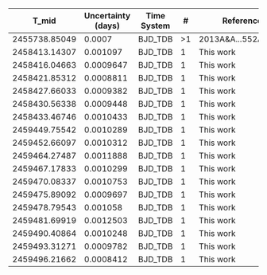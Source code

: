 |T_mid        |Uncertainty (days)|Time System|#  |Reference                             |
|-------------|------------------|-----------|---|--------------------------------------|
|2455738.85049|0.0007            |BJD_TDB    |>1 |2013A&A...552A.120S                   |
|2458413.14307|0.001097          |BJD_TDB    |1  |This work                             |
|2458416.04663|0.0009647         |BJD_TDB    |1  |This work                             |
|2458421.85312|0.0008811         |BJD_TDB    |1  |This work                             |
|2458427.66033|0.0009382         |BJD_TDB    |1  |This work                             |
|2458430.56338|0.0009448         |BJD_TDB    |1  |This work                             |
|2458433.46746|0.0010433         |BJD_TDB    |1  |This work                             |
|2459449.75542|0.0010289         |BJD_TDB    |1  |This work                             |
|2459452.66097|0.0010312         |BJD_TDB    |1  |This work                             |
|2459464.27487|0.0011888         |BJD_TDB    |1  |This work                             |
|2459467.17833|0.0010299         |BJD_TDB    |1  |This work                             |
|2459470.08337|0.0010753         |BJD_TDB    |1  |This work                             |
|2459475.89092|0.0009697         |BJD_TDB    |1  |This work                             |
|2459478.79543|0.001058          |BJD_TDB    |1  |This work                             |
|2459481.69919|0.0012503         |BJD_TDB    |1  |This work                             |
|2459490.40864|0.0010248         |BJD_TDB    |1  |This work                             |
|2459493.31271|0.0009782         |BJD_TDB    |1  |This work                             |
|2459496.21662|0.0008412         |BJD_TDB    |1  |This work                             |
